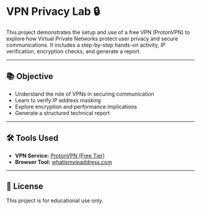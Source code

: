 # VPN Privacy Lab 🔒

This project demonstrates the setup and use of a free VPN (ProtonVPN) to explore how Virtual Private Networks protect user privacy and secure communications. It includes a step-by-step hands-on activity, IP verification, encryption checks, and generate a report.

---

## 📚 Objective

- Understand the role of VPNs in securing communication
- Learn to verify IP address masking
- Explore encryption and performance implications
- Generate a structured technical report

---

## 🛠️ Tools Used

- **VPN Service:** [ProtonVPN (Free Tier)](https://protonvpn.com)
- **Browser Tool:** [whatismyipaddress.com](https://whatismyipaddress.com)

---

## 📌 License
This project is for educational use only. 
